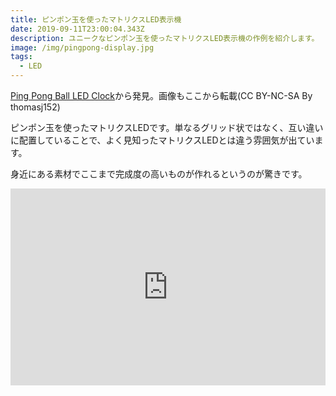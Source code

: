 ```yaml
---
title: ピンポン玉を使ったマトリクスLED表示機
date: 2019-09-11T23:00:04.343Z
description: ユニークなピンポン玉を使ったマトリクスLED表示機の作例を紹介します。
image: /img/pingpong-display.jpg
tags:
  - LED
---
```

[Ping Pong Ball LED Clock](https://www.instructables.com/id/Ping-Pong-Ball-LED-Clock/)から発見。画像もここから転載(CC BY-NC-SA By thomasj152)

ピンポン玉を使ったマトリクスLEDです。単なるグリッド状ではなく、互い違いに配置していることで、よく見知ったマトリクスLEDとは違う雰囲気が出ています。

身近にある素材でここまで完成度の高いものが作れるというのが驚きです。

<iframe width="100%" height="315" src="https://www.youtube.com/embed/7urN2OS0fjs" frameborder="0" allow="accelerometer; autoplay; encrypted-media; gyroscope; picture-in-picture" allowfullscreen></iframe>
